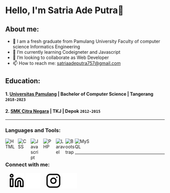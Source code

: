 # Hello, I'm Satria Ade Putra👋
## About me:
- 🔭 I am a fresh graduate from Pamulang University
Faculty of computer science
Informatics Engineering
- 🌱 I’m currently learning Codeigneter and Javascript
- 👯 I’m looking to collaborate as Web Developer
- 📫 How to reach me: satriaadeputra757@gmail.com

## Education:

#### 1. [Universitas Pamulang](https://unpam.ac.id) | Bachelor of Computer Science | Tangerang `2018-2023`
#### 2. [SMK Citra Negara](https://www.smkscitranegara.sch.id/) | TKJ | Depok `2012-2015`


---

### Languages and Tools:

[<img align="left" alt="HTML" width="30px" src="https://upload.wikimedia.org/wikipedia/commons/thumb/6/61/HTML5_logo_and_wordmark.svg/130px-HTML5_logo_and_wordmark.svg.png" style="padding-right:10px;" />][webdev]
[<img align="left" alt="CSS" width="30px" src="https://upload.wikimedia.org/wikipedia/commons/thumb/d/d5/CSS3_logo_and_wordmark.svg/120px-CSS3_logo_and_wordmark.svg.png" style="padding-right:10px;" />][webdev]
[<img align="left" alt="Javascript" width="30px" src="https://upload.wikimedia.org/wikipedia/commons/thumb/9/99/Unofficial_JavaScript_logo_2.svg/1200px-Unofficial_JavaScript_logo_2.svg.png" style="padding-right:10px;" />][webdev]
[<img align="left" alt="PHP" width="30px" src="https://upload.wikimedia.org/wikipedia/commons/thumb/2/27/PHP-logo.svg/121px-PHP-logo.svg.png" style="padding-right:10px;" />][webdev]
[<img align="left" alt="Laravel" width="30px" src="https://upload.wikimedia.org/wikipedia/commons/thumb/9/9a/Laravel.svg/120px-Laravel.svg.png" style="padding-right:0px;" />][webdev]
[<img align="left" alt="Bootstrap" width="30px" src="https://getbootstrap.com/docs/5.3/assets/brand/bootstrap-logo-shadow.png" style="padding-right:0px;" />][webdev]
[<img align="left" alt="MySQL" width="50px" src="https://banner2.cleanpng.com/20180824/ktx/kisspng-mysql-workbench-computer-icons-logo-portable-netwo-thezedt-tech-tips-and-random-thoughts-5b80352110ca84.1955496015351288650688.jpg" style="padding-right:10px;" />][webdev]

<br />
<br />

---
### Connect with me:

&nbsp;&nbsp;
[![website](./img/linkedin-light.svg)](https://www.linkedin.com/in/satdeputr#gh-light-mode-only)
[![website](./img/linkedin-dark.svg)](https://www.linkedin.com/in/satdeputr#gh-dark-mode-only)
&nbsp;&nbsp;
[![website](./img/instagram-light.svg)](https://instagram.com/satdeputr#gh-light-mode-only)
[![website](./img/instagram-dark.svg)](https://instagram.com/satdeputr#gh-dark-mode-only)



[webdev]: https://github.com/satdeputr
